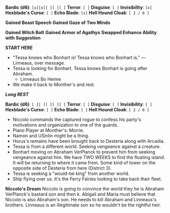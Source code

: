 **Bardic (d6)**: `[x][x][ ][ ][ ]`
**Terror**: `[ ]`
**Disguise**: `[ ]`
**Invisibility**: `[x]`
**Hexblade's Curse**: `[ ]`
**Echo Blade**: `[x]`
**Hell Hound Cloak**: `[ 2 / 6 ]`

**Gained Beast Speech**
**Gained Gaze of Two Minds**

**Gained Witch Bolt**
**Gained Armor of Agathys**
**Swapped Enhance Ability with Suggestion**

**START HERE**

- "Tessa knows who Bonhart is! Tessa knows who Bonhart is." — Linneaus, over message.
- Tessa is looking for Bonhart. Tessa knows Bonhart is going after Abraham.
	- Linneaus Bo Heime
- We make it back to Monther's and rest.

***Long REST***

**Bardic (d6)**: `[ ][ ][ ][ ][ ]`
**Terror**: `[ ]`
**Disguise**: `[ ]`
**Invisibility**: `[ ]`
**Hexblade's Curse**: `[ ]`
**Echo Blade**: `[ ]`
**Hell Hound Cloak**: `[ 2 / 6 ]`

- Niccolo commands the captured rogue to confess his party's motivations and organization to one of the guards.
- Piano Player at Monther's: Morrie.
- Namon and USinlin might be a thing.
- Horus's remains have been brought back to Desteria along with Arcadia.
- Tessa is from a different world. Seeking vengeance against a creature.
- Bonhart moving on Abraham VerPlanck to prevent him from seeking vengeance against him. We have TWO WEEKS to find the floating island. It will be returning to where it came from. Some kind of tower on the opposite side of Desteria from here (District 3).
- Tessa is seeking a "would-be king" from another world.
- Ship flying over us. It's the Ferry Fairies looking to take back their fleet.

 **Niccolo's Dream**
 Niccolo is going to convince the world they he is Abraham VerPlanck's bastard son and then k. Abigail and Maria must believe that Niccolo is also Abraham's son. He needs to kill Abraham and Linneaus's brothers. Linneaus is an illegitimate son so he wouldn't be the rightful heir.